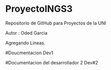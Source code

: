 # ProyectoINGS3
Repositorio de GitHub para Proyectos de la UNI

Autor : Oded Garcia 

Agregando Lineas.


#Doucmentacion Dev1 

#Documentacion del desarrollador 2  Dev#2


